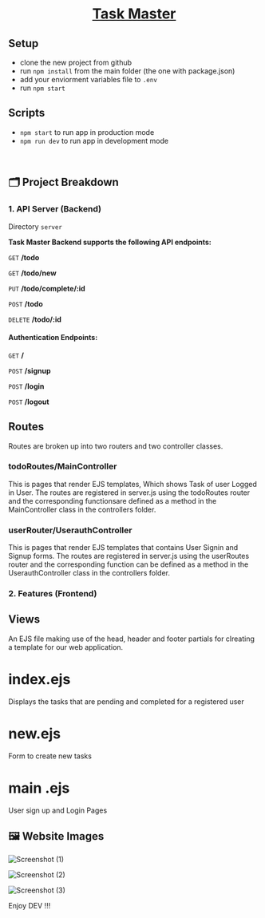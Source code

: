 <h1 align="center">
  <a href="https://task-manager-0crj.onrender.com">
   Task Master
  </a>
</h1>

## Setup

- clone the new project from github
- run `npm install` from the main folder (the one with package.json)
- add your enviorment variables file to `.env`
- run `npm start`

## Scripts

- `npm start` to run app in production mode
- `npm run dev` to run app in development mode

<br/>

## 🗂 Project Breakdown
    
### 1. API Server (Backend)
    
Directory `server`
    
**Task Master Backend supports the following API endpoints:**

`GET` **/todo**

`GET` **/todo/new**

`PUT` **/todo/complete/:id**

`POST` **/todo**

`DELETE` **/todo/:id**
 
#### Authentication Endpoints:

`GET` **/**

`POST` **/signup**

`POST` **/login**

`POST` **/logout**

## Routes

Routes are broken up into two routers and two controller classes.

### todoRoutes/MainController

This is pages that render EJS templates, Which shows Task of user Logged in User. The routes are registered in server.js using the todoRoutes router and the corresponding functionsare  defined as a method in the MainController class in the controllers folder.

### userRouter/UserauthController

This is pages that render EJS templates that contains User Signin and Signup forms. The routes are registered in server.js using the userRoutes router and the corresponding function can be defined as a method in the UserauthController class in the controllers folder.

### 2. Features (Frontend)

## Views

An EJS file making use of the head, header and footer partials for clreating a template for our web application.

 # index.ejs 
Displays the tasks that are pending and completed for a registered user

 # new.ejs 
Form to create new tasks 

 # main .ejs 
User sign up and Login Pages


## 🖼 Website Images

![Screenshot (1)](https://user-images.githubusercontent.com/103515582/216122922-3e5aabcc-d036-4449-a2f7-55a4bd4c3eb2.png)

![Screenshot (2)](https://user-images.githubusercontent.com/103515582/216122870-7d8643e6-1de2-493f-8847-d33abdc58329.png)


![Screenshot (3)](https://user-images.githubusercontent.com/103515582/216123779-b8b93675-3591-4b87-8943-d237bae1dadf.png)



 Enjoy DEV !!!

